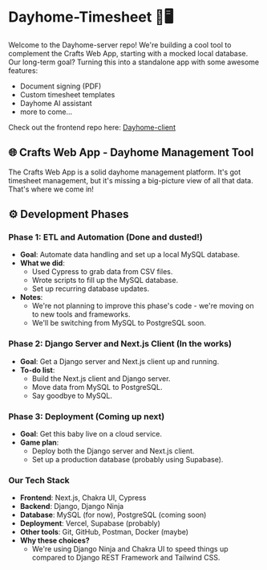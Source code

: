 # Dayhome-Timesheet 📅🖥️

Welcome to the Dayhome-server repo! We're building a cool tool to complement the Crafts Web App, starting with a mocked local database. Our long-term goal? Turning this into a standalone app with some awesome features:

- Document signing (PDF)
- Custom timesheet templates
- Dayhome AI assistant
- more to come...

Check out the frontend repo here: [Dayhome-client](https://github.com/chvaldez10/Dayhome-client.git)

## 🌐 Crafts Web App - Dayhome Management Tool

The Crafts Web App is a solid dayhome management platform. It's got timesheet management, but it's missing a big-picture view of all that data. That's where we come in!

## ⚙️ Development Phases

### Phase 1: ETL and Automation (Done and dusted!)

- **Goal**: Automate data handling and set up a local MySQL database.
- **What we did**:
  - Used Cypress to grab data from CSV files.
  - Wrote scripts to fill up the MySQL database.
  - Set up recurring database updates.
- **Notes**:
  - We're not planning to improve this phase's code - we're moving on to new tools and frameworks.
  - We'll be switching from MySQL to PostgreSQL soon.

### Phase 2: Django Server and Next.js Client (In the works)

- **Goal**: Get a Django server and Next.js client up and running.
- **To-do list**:
  - Build the Next.js client and Django server.
  - Move data from MySQL to PostgreSQL.
  - Say goodbye to MySQL.

### Phase 3: Deployment (Coming up next)

- **Goal**: Get this baby live on a cloud service.
- **Game plan**:
  - Deploy both the Django server and Next.js client.
  - Set up a production database (probably using Supabase).

### Our Tech Stack

- **Frontend**: Next.js, Chakra UI, Cypress
- **Backend**: Django, Django Ninja
- **Database**: MySQL (for now), PostgreSQL (coming soon)
- **Deployment**: Vercel, Supabase (probably)
- **Other tools**: Git, GitHub, Postman, Docker (maybe)
- **Why these choices?**
  - We're using Django Ninja and Chakra UI to speed things up compared to Django REST Framework and Tailwind CSS.
